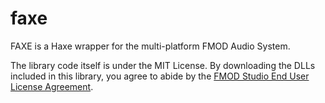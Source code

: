 # faxe
FAXE is a Haxe wrapper for the multi-platform FMOD Audio System.

The library code itself is under the MIT License. By downloading the DLLs included in this library, you agree to abide by the [FMOD Studio End User License Agreement](https://www.fmod.com/legal).